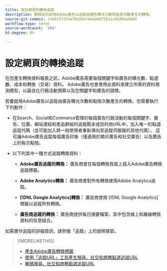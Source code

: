 ```yaml
---
title: 設定網頁的轉換追蹤
description: 瞭解如何啟用Adobe廣告以追蹤由廣告曝光次數和點按次數產生的轉換。
source-git-commit: cd461f73f4a70a5647844a6075ba1c65d64a9b04
workflow-type: tm+mt
source-wordcount: '265'
ht-degree: 0%

---
```


# 設定網頁的轉換追蹤

在您產生轉換資料報表之前，Adobe廣告需要每個關鍵字和廣告的曝光數、點選數、成本和轉換（交易）資料。 Adobe廣告也會使用此資料來建立所需的資料預測模型，以最佳化行銷活動預算以及您關鍵字和廣告的競標。

若要啟用Adobe廣告以追蹤由廣告曝光次數和點按次數產生的轉換，您需要執行下列動作：

* 在Search、Social和Commerce管理的每個廣告行銷活動的每個關鍵字、廣告、位置、網站連結和產品群組的追蹤範本或目的地URL中，加入唯一的點選追蹤代碼（並可能加入將一般使用者重新導向至追蹤伺服器的其他代碼）。 這可讓Adobe廣告追蹤每個廣告印象（僅適用於顯示廣告和社交廣告）以及廣告上的每次點按。

* 以下列其中一種方式追蹤轉換資料：

   * **Adobe廣告追蹤的轉換：** 廣告商會在每個轉換頁面上插入Adobe廣告轉換追蹤標籤。

   * **Adobe Analytics轉換：** 廣告商會對所有轉換使用Adobe Analytics追蹤。

   * **[!DNL Google Analytics]轉換：** 廣告商使用 [!DNL Google Analytics] 標籤以追蹤所有轉換。

   * **廣告商追蹤的轉換：** 廣告商提供每日摘要檔案，其中包含線上和離線轉換資料的任意組合。

如需實作追蹤的詳細資訊，請參閱「追蹤」上的說明章節。

>[!MORELIKETHIS]
>
>* [產生Adobe廣告轉換標籤](/help/search-social-commerce/tools/conversion-tag-generate.md)
>* [使用「追蹤URL」工具產生搜尋、社交和商務點選追蹤URL](/help/search-social-commerce/tools/click-tracking-url-generate.md)
>* [解碼搜尋、社交和商務點選追蹤URL](/help/search-social-commerce/tools/click-tracking-url-decode.md)

